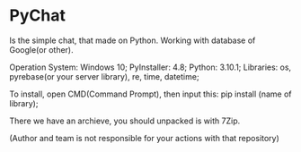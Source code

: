 # PyChat
Is the simple chat, that made on Python. Working with database of Google(or other).

Operation System: Windows 10; PyInstaller: 4.8; Python: 3.10.1; Libraries: os, pyrebase(or your server library), re, time, datetime;

To install, open CMD(Command Prompt), then input this: pip install (name of library);

There we have an archieve, you should unpacked is with 7Zip.

(Author and team is not responsible for your actions with that repository)
